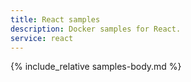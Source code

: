 ```yaml
---
title: React samples
description: Docker samples for React.
service: react
---
```


{% include_relative samples-body.md %}
